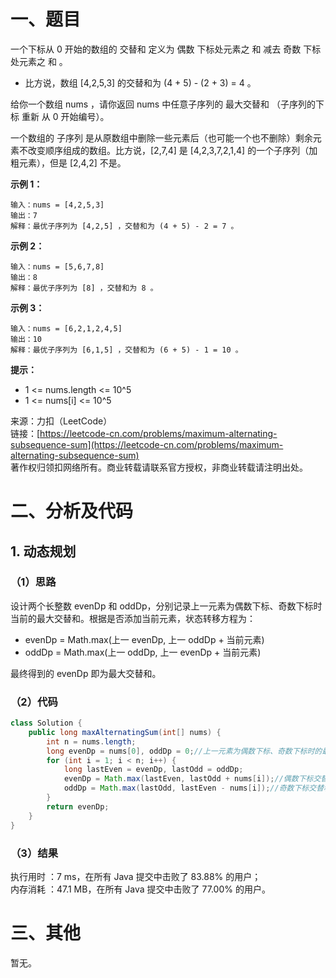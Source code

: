 # 一、题目
一个下标从 0 开始的数组的 交替和 定义为 偶数 下标处元素之 和 减去 奇数 下标处元素之 和 。       
     
- 比方说，数组 [4,2,5,3] 的交替和为 (4 + 5) - (2 + 3) = 4 。
      
      
给你一个数组 nums ，请你返回 nums 中任意子序列的 最大交替和 （子序列的下标 重新 从 0 开始编号）。      
     
一个数组的 子序列 是从原数组中删除一些元素后（也可能一个也不删除）剩余元素不改变顺序组成的数组。比方说，[2,7,4] 是 [4,2,3,7,2,1,4] 的一个子序列（加粗元素），但是 [2,4,2] 不是。     
    
**示例 1：**     
```
输入：nums = [4,2,5,3]
输出：7
解释：最优子序列为 [4,2,5] ，交替和为 (4 + 5) - 2 = 7 。
```
**示例 2：**     
```
输入：nums = [5,6,7,8]
输出：8
解释：最优子序列为 [8] ，交替和为 8 。
```
**示例 3：**     
```
输入：nums = [6,2,1,2,4,5]
输出：10
解释：最优子序列为 [6,1,5] ，交替和为 (6 + 5) - 1 = 10 。
```
**提示：**     
- 1 <= nums.length <= 10^5
- 1 <= nums[i] <= 10^5
     
     
来源：力扣（LeetCode）    
链接：[https://leetcode-cn.com/problems/maximum-alternating-subsequence-sum](https://leetcode-cn.com/problems/maximum-alternating-subsequence-sum)     
著作权归领扣网络所有。商业转载请联系官方授权，非商业转载请注明出处。     
# 二、分析及代码    
## 1. 动态规划
### （1）思路
设计两个长整数 evenDp 和 oddDp，分别记录上一元素为偶数下标、奇数下标时当前的最大交替和。根据是否添加当前元素，状态转移方程为：    
- evenDp = Math.max(上一 evenDp, 上一 oddDp + 当前元素)
- oddDp = Math.max(上一 oddDp, 上一 evenDp + 当前元素)
    
    
最终得到的 evenDp 即为最大交替和。       
### （2）代码
```java
class Solution {
    public long maxAlternatingSum(int[] nums) {
        int n = nums.length;
        long evenDp = nums[0], oddDp = 0;//上一元素为偶数下标、奇数下标时的最大交替和
        for (int i = 1; i < n; i++) {
            long lastEven = evenDp, lastOdd = oddDp;
            evenDp = Math.max(lastEven, lastOdd + nums[i]);//偶数下标交替和转移
            oddDp = Math.max(lastOdd, lastEven - nums[i]);//奇数下标交替和转移
        }
        return evenDp;
    }
}
```
### （3）结果
执行用时 ：7 ms，在所有 Java 提交中击败了 83.88% 的用户；    
内存消耗 ：47.1 MB，在所有 Java 提交中击败了 77.00% 的用户。      
# 三、其他
暂无。  
